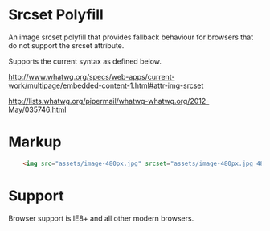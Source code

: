Srcset Polyfill
===============

An image srcset polyfill that provides fallback behaviour for browsers that do not support the srcset attribute.

Supports the current syntax as defined below.   

http://www.whatwg.org/specs/web-apps/current-work/multipage/embedded-content-1.html#attr-img-srcset

http://lists.whatwg.org/pipermail/whatwg-whatwg.org/2012-May/035746.html

Markup
======

``` html
    <img src="assets/image-480px.jpg" srcset="assets/image-480px.jpg 480w, assets/image-480px-2x.jpg 480w 2x, assets/image-768px.jpg 768w, assets/image-979px.jpg 979w" alt="srcset example" />
```

Support
==========
Browser support is IE8+ and all other modern browsers.